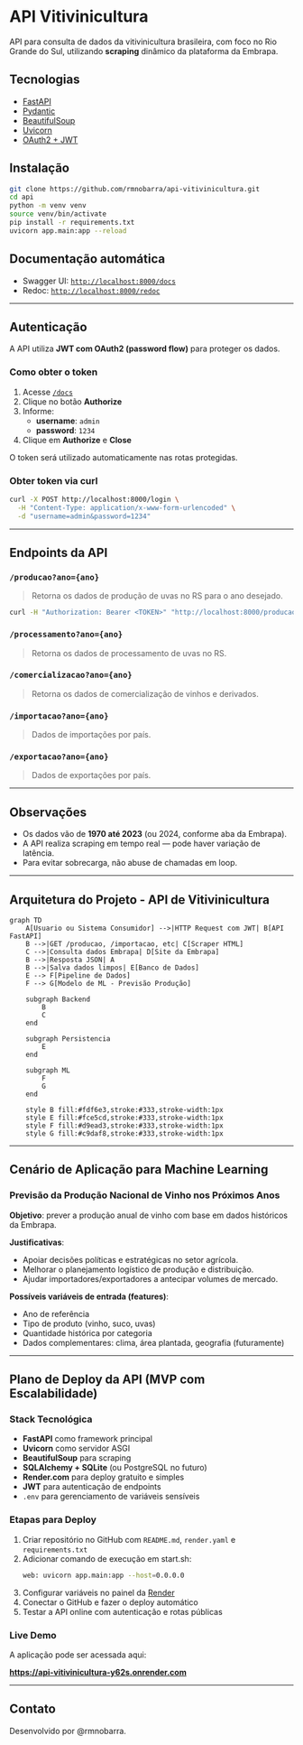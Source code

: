 # API Vitivinicultura

API para consulta de dados da vitivinicultura brasileira, com foco no Rio Grande do Sul, utilizando **scraping** dinâmico da plataforma da Embrapa.

## Tecnologias

- [FastAPI](https://fastapi.tiangolo.com/)
- [Pydantic](https://docs.pydantic.dev/)
- [BeautifulSoup](https://www.crummy.com/software/BeautifulSoup/)
- [Uvicorn](https://www.uvicorn.org/)
- [OAuth2 + JWT](https://fastapi.tiangolo.com/tutorial/security/oauth2-jwt/)

## Instalação

```bash
git clone https://github.com/rmnobarra/api-vitivinicultura.git
cd api
python -m venv venv
source venv/bin/activate
pip install -r requirements.txt
uvicorn app.main:app --reload
```

## Documentação automática

- Swagger UI: [`http://localhost:8000/docs`](http://localhost:8000/docs)
- Redoc: [`http://localhost:8000/redoc`](http://localhost:8000/redoc)

---

## Autenticação

A API utiliza **JWT com OAuth2 (password flow)** para proteger os dados.

### Como obter o token

1. Acesse [`/docs`](http://localhost:8000/docs)
2. Clique no botão **Authorize**
3. Informe:
   - **username**: `admin`
   - **password**: `1234`
4. Clique em **Authorize** e **Close**

O token será utilizado automaticamente nas rotas protegidas.

### Obter token via curl

```bash
curl -X POST http://localhost:8000/login \
  -H "Content-Type: application/x-www-form-urlencoded" \
  -d "username=admin&password=1234"
```

---

## Endpoints da API

### `/producao?ano={ano}`
> Retorna os dados de produção de uvas no RS para o ano desejado.

```bash
curl -H "Authorization: Bearer <TOKEN>" "http://localhost:8000/producao?ano=2023"
```

### `/processamento?ano={ano}`
> Retorna os dados de processamento de uvas no RS.

### `/comercializacao?ano={ano}`
> Retorna os dados de comercialização de vinhos e derivados.

### `/importacao?ano={ano}`
> Dados de importações por país.

### `/exportacao?ano={ano}`
> Dados de exportações por país.

---

## Observações

- Os dados vão de **1970 até 2023** (ou 2024, conforme aba da Embrapa).
- A API realiza scraping em tempo real — pode haver variação de latência.
- Para evitar sobrecarga, não abuse de chamadas em loop.

---

## Arquitetura do Projeto - API de Vitivinicultura

```mermaid
graph TD
    A[Usuario ou Sistema Consumidor] -->|HTTP Request com JWT| B[API FastAPI]
    B -->|GET /producao, /importacao, etc| C[Scraper HTML]
    C -->|Consulta dados Embrapa| D[Site da Embrapa]
    B -->|Resposta JSON| A
    B -->|Salva dados limpos| E[Banco de Dados]
    E --> F[Pipeline de Dados]
    F --> G[Modelo de ML - Previsão Produção]

    subgraph Backend
        B
        C
    end

    subgraph Persistencia
        E
    end

    subgraph ML
        F
        G
    end

    style B fill:#fdf6e3,stroke:#333,stroke-width:1px
    style E fill:#fce5cd,stroke:#333,stroke-width:1px
    style F fill:#d9ead3,stroke:#333,stroke-width:1px
    style G fill:#c9daf8,stroke:#333,stroke-width:1px
```

---

## Cenário de Aplicação para Machine Learning

### Previsão da Produção Nacional de Vinho nos Próximos Anos

**Objetivo**: prever a produção anual de vinho com base em dados históricos da Embrapa.

**Justificativas**:
- Apoiar decisões políticas e estratégicas no setor agrícola.
- Melhorar o planejamento logístico de produção e distribuição.
- Ajudar importadores/exportadores a antecipar volumes de mercado.

**Possíveis variáveis de entrada (features)**:
- Ano de referência
- Tipo de produto (vinho, suco, uvas)
- Quantidade histórica por categoria
- Dados complementares: clima, área plantada, geografia (futuramente)

---

## Plano de Deploy da API (MVP com Escalabilidade)

### Stack Tecnológica

- **FastAPI** como framework principal
- **Uvicorn** como servidor ASGI
- **BeautifulSoup** para scraping
- **SQLAlchemy + SQLite** (ou PostgreSQL no futuro)
- **Render.com** para deploy gratuito e simples
- **JWT** para autenticação de endpoints
- `.env` para gerenciamento de variáveis sensíveis

### Etapas para Deploy

1. Criar repositório no GitHub com `README.md`, `render.yaml` e `requirements.txt`
2. Adicionar comando de execução em start.sh:
   ```bash
   web: uvicorn app.main:app --host=0.0.0.0 
   ```
3. Configurar variáveis no painel da [Render](https://render.com/)
4. Conectar o GitHub e fazer o deploy automático
5. Testar a API online com autenticação e rotas públicas

### Live Demo

A aplicação pode ser acessada aqui:

**https://api-vitivinicultura-y62s.onrender.com**

---

## Contato

Desenvolvido por @rmnobarra.
